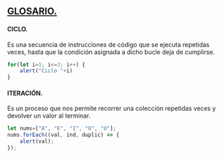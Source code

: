 ## **<u>GLOSARIO.</u>**

#### **CICLO.**

Es una secuencia de instrucciones de código que se ejecuta repetidas veces, hasta que la condición asignada a dicho bucle deja de cumplirse.

```js
for(let i=1; i<=3; i++) {
    alert("Ciclo "+i)
}
```

#### **ITERACIÓN.**

Es un proceso que nos permite recorrer una colección repetidas veces y devolver un valor al terminar.

```js
let nums=["A", "E", "I", "O", "U"];
nums.forEach((val, ind, duplic) => {
    alert(val);
});
```

